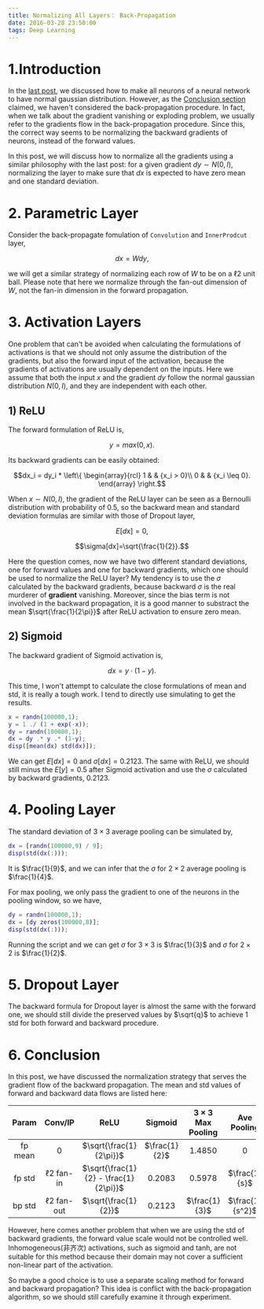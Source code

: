 ```yaml
---
title: Normalizing All Layers： Back-Propagation
date: 2016-03-28 23:50:00
tags: Deep Learning
---
```


# 1.Introduction

In the [last post](http://saban.wang/2016/03/22/Normalization-Propagation/), we discussed how to make all neurons of a neural network to have normal gaussian distribution. However, as the [Conclusion section](http://saban.wang/2016/03/22/Normalization-Propagation/#conclusion) claimed, we haven't considered the back-propagation procedure. In fact, when we talk about the gradient vanishing or exploding problem, we usually refer to the gradients flow in the back-propagation procedure. Since this, the correct way seems to be normalizing the backward gradients of neurons, instead of the  forward values.

In this post, we will discuss how to normalize all the gradients using a similar philosophy with the last post: for a given gradient $dy\sim N(0,I)$, normalizing the layer to make sure that $dx$ is expected to have zero mean and one standard deviation.

# 2. Parametric Layer

Consider the back-propagate fomulation of `Convolution` and `InnerProdcut` layer,

$$dx = W dy,$$

we will get a similar strategy of normalizing each row of $W$ to be on a $\ell 2$ unit ball. Please note that here we normalize through the fan-out dimension of $W$, not the fan-in dimension in the forward propagation.

# 3. Activation Layers

One problem that can't be avoided when calculating the formulations of  activations is that we should not only assume the distribution of the gradients, but also the forward input of the activation, because the gradients of activations are usually dependent on the inputs. Here we assume that both the input $x$ and the gradient $dy$ follow the normal gaussian distribution $N(0,I)$, and they are independent with each other.

## 1) ReLU

The forward formulation of ReLU is,

$$y = max(0, x).$$

Its backward gradients can be easily obtained:

$$dx_i = dy_i * \left\{
\begin{array}{rcl}
1 & & {x_i > 0}\\
0 & & {x_i \leq 0}.
\end{array} \right.$$

When $x\sim N(0,I)$, the gradient of the ReLU layer can be seen as a Bernoulli distribution with probability of 0.5, so the backward mean and standard deviation formulas are similar with those of Dropout layer,

$$E[dx] = 0,$$

$$\sigma[dx]=\sqrt{\frac{1}{2}}.$$

Here the question comes, now we have two different standard deviations, one for forward values and one for backward gradients, which one should be used to normalize the ReLU layer? My tendency is to use the $\sigma$ calculated by the backward gradients, because backward $\sigma$ is the real murderer of **gradient** vanishing. Moreover, since the bias term is not involved in the backward propagation, it is a good manner to substract the mean $\sqrt{\frac{1}{2\pi}}$ after ReLU activation to ensure zero mean.

## 2) Sigmoid

The backward gradient of Sigmoid activation is,

$$ dx = y \cdot (1-y).$$

This time, I won't attempt to calculate the close formulations of mean and std, it is really a tough work. I tend to directly use simulating to get the results.

```matlab
x = randn(100000,1);
y = 1 ./ (1 + exp(-x));
dy = randn(100000,1);
dx = dy .* y .* (1-y);
disp([mean(dx) std(dx)]);
```

We can get $E[dx] = 0$ and $\sigma[dx]=0.2123$. The same with ReLU, we should still minus the $E[y]=0.5$ after Sigmoid activation and use the $\sigma$ calculated by backward gradients, 0.2123.

# 4. Pooling Layer

The standard deviation of $3\times3$ average pooling can be simulated by,

```matlab
dx = [randn(100000,9) / 9];
disp(std(dx(:)));
```

It is $\frac{1}{9}$, and we can infer that the $\sigma$ for $2\times2$ average pooling is $\frac{1}{4}$.

For max pooling, we only pass the gradient to one of the neurons in the pooling window, so we have,

```matlab
dy = randn(100000,1);
dx = [dy zeros(100000,8)];
disp(std(dx(:)));
```

Running the script and we can get $\sigma$ for $3\times3$ is $\frac{1}{3}$ and $\sigma$ for $2\times2$ is $\frac{1}{2}$.

# 5. Dropout Layer

The backward formula for Dropout layer is almost the same with the forward one, we should still divide the preserved values by $\sqrt{q}$ to achieve 1 std for both forward and backward procedure.

# 6. Conclusion

In this post, we have discussed the normalization strategy that serves the gradient flow of the backward propagation. The mean and std values of forward and backward data flows are listed here:

|Param|Conv/IP |ReLU|Sigmoid|$3\times3$ Max Pooling|Ave Pooling|Dropout|
|:----:|:------:|:------:|:------:|:------:|:------:|:------:|
|fp mean|0|$\sqrt{\frac{1}{2\pi}}$|$\frac{1}{2}$|1.4850|0|0
|fp std|$\ell2$ fan-in|$\sqrt{\frac{1}{2} - \frac{1}{2\pi}}$|0.2083|0.5978|$\frac{1}{s}$|$\sqrt{\frac{1}{p}}$
|bp std|$\ell2$ fan-out|$\sqrt{\frac{1}{2}}$|0.2123|$\frac{1}{3}$|$\frac{1}{s^2}$|$\sqrt{\frac{1}{p}}$

However, here comes another problem that when we are using the std of backward gradients, the forward value scale would not be controlled well. Inhomogeneous(非齐次) activations, such as sigmoid and tanh, are not suitable for this method because their domain may not cover a sufficient non-linear part of the activation. 

So maybe a good choice is to use a separate scaling method for forward and backward propagation? This idea is conflict with the back-propagation algorithm, so we should still carefully examine it through experiment.